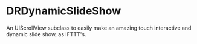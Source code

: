 DRDynamicSlideShow
==================

An UIScrollView subclass to easily make an amazing touch interactive and dynamic slide show, as IFTTT's.
